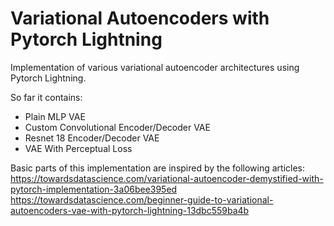 # Variational Autoencoders with Pytorch Lightning

Implementation of various variational autoencoder architectures using Pytorch Lightning.

So far it contains:
- Plain MLP VAE
- Custom Convolutional Encoder/Decoder VAE
- Resnet 18 Encoder/Decoder VAE
- VAE With Perceptual Loss

Basic parts of this implementation are inspired by the following articles:
https://towardsdatascience.com/variational-autoencoder-demystified-with-pytorch-implementation-3a06bee395ed
https://towardsdatascience.com/beginner-guide-to-variational-autoencoders-vae-with-pytorch-lightning-13dbc559ba4b
